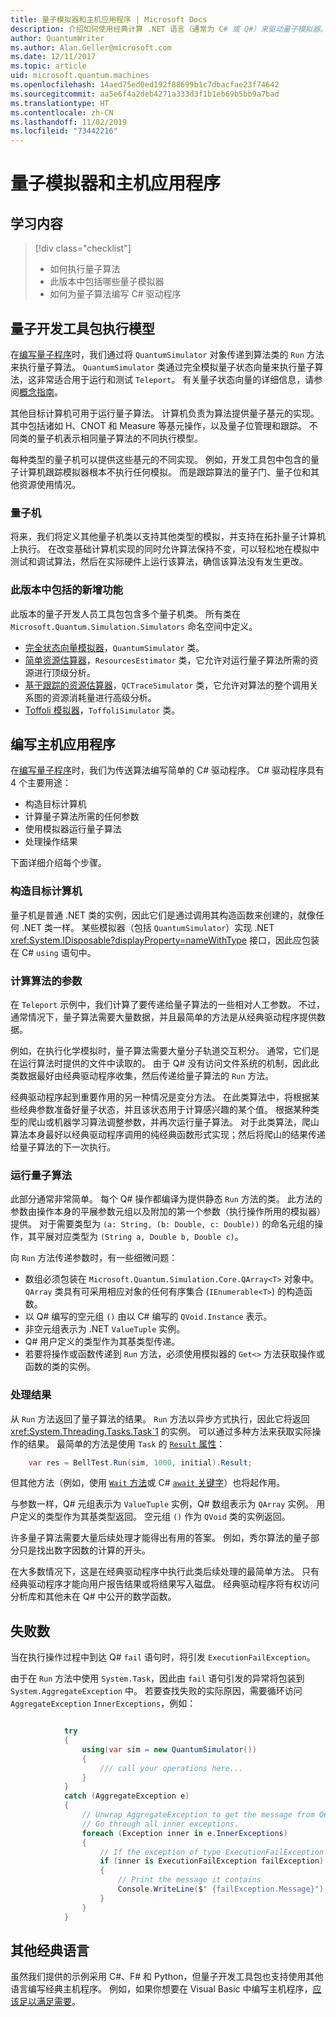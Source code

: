 ```yaml
---
title: 量子模拟器和主机应用程序 | Microsoft Docs
description: 介绍如何使用经典计算 .NET 语言（通常为 C# 或 Q#）来驱动量子模拟器。
author: QuantumWriter
ms.author: Alan.Geller@microsoft.com
ms.date: 12/11/2017
ms.topic: article
uid: microsoft.quantum.machines
ms.openlocfilehash: 14aed75ed0ed192f88699b1c7dbacfae23f74642
ms.sourcegitcommit: aa5e6f4a2deb4271a333d3f1b1eb69b5bb9a7bad
ms.translationtype: HT
ms.contentlocale: zh-CN
ms.lasthandoff: 11/02/2019
ms.locfileid: "73442216"
---
```

# <a name="quantum-simulators-and-host-applications"></a>量子模拟器和主机应用程序

## <a name="what-youll-learn"></a>学习内容

> [!div class="checklist"]
> * 如何执行量子算法
> * 此版本中包括哪些量子模拟器
> * 如何为量子算法编写 C# 驱动程序

## <a name="the-quantum-development-kit-execution-model"></a>量子开发工具包执行模型

在[编写量子程序](xref:microsoft.quantum.write-program)时，我们通过将 `QuantumSimulator` 对象传递到算法类的 `Run` 方法来执行量子算法。
`QuantumSimulator` 类通过完全模拟量子状态向量来执行量子算法，这非常适合用于运行和测试 `Teleport`。
有关量子状态向量的详细信息，请参阅[概念指南](xref:microsoft.quantum.concepts.intro)。

其他目标计算机可用于运行量子算法。
计算机负责为算法提供量子基元的实现。
其中包括诸如 H、CNOT 和 Measure 等基元操作，以及量子位管理和跟踪。
不同类的量子机表示相同量子算法的不同执行模型。

每种类型的量子机可以提供这些基元的不同实现。
例如，开发工具包中包含的量子计算机跟踪模拟器根本不执行任何模拟。
而是跟踪算法的量子门、量子位和其他资源使用情况。

### <a name="quantum-machines"></a>量子机

将来，我们将定义其他量子机类以支持其他类型的模拟，并支持在拓扑量子计算机上执行。
在改变基础计算机实现的同时允许算法保持不变，可以轻松地在模拟中测试和调试算法，然后在实际硬件上运行该算法，确信该算法没有发生更改。

### <a name="whats-included-in-this-release"></a>此版本中包括的新增功能

此版本的量子开发人员工具包包含多个量子机类。
所有类在 `Microsoft.Quantum.Simulation.Simulators` 命名空间中定义。

* [完全状态向量模拟器](xref:microsoft.quantum.machines.full-state-simulator)，`QuantumSimulator` 类。
* [简单资源估算器](xref:microsoft.quantum.machines.resources-estimator)，`ResourcesEstimator` 类，它允许对运行量子算法所需的资源进行顶级分析。
* [基于跟踪的资源估算器](xref:microsoft.quantum.machines.qc-trace-simulator.intro)，`QCTraceSimulator` 类，它允许对算法的整个调用关系图的资源消耗量进行高级分析。
* [Toffoli 模拟器](xref:microsoft.quantum.machines.toffoli-simulator)，`ToffoliSimulator` 类。

## <a name="writing-a-host-application"></a>编写主机应用程序

在[编写量子程序](xref:microsoft.quantum.write-program)时，我们为传送算法编写简单的 C# 驱动程序。 C# 驱动程序具有 4 个主要用途：

* 构造目标计算机
* 计算量子算法所需的任何参数
* 使用模拟器运行量子算法
* 处理操作结果

下面详细介绍每个步骤。

### <a name="constructing-the-target-machine"></a>构造目标计算机

量子机是普通 .NET 类的实例，因此它们是通过调用其构造函数来创建的，就像任何 .NET 类一样。
某些模拟器（包括 `QuantumSimulator`）实现 .NET <xref:System.IDisposable?displayProperty=nameWithType> 接口，因此应包装在 C# `using` 语句中。

### <a name="computing-arguments-for-the-algorithm"></a>计算算法的参数

在 `Teleport` 示例中，我们计算了要传递给量子算法的一些相对人工参数。
不过，通常情况下，量子算法需要大量数据，并且最简单的方法是从经典驱动程序提供数据。

例如，在执行化学模拟时，量子算法需要大量分子轨道交互积分。
通常，它们是在运行算法时提供的文件中读取的。
由于 Q# 没有访问文件系统的机制，因此此类数据最好由经典驱动程序收集，然后传递给量子算法的 `Run` 方法。

经典驱动程序起到重要作用的另一种情况是变分方法。
在此类算法中，将根据某些经典参数准备好量子状态，并且该状态用于计算感兴趣的某个值。
根据某种类型的爬山或机器学习算法调整参数，并再次运行量子算法。
对于此类算法，爬山算法本身最好以经典驱动程序调用的纯经典函数形式实现；然后将爬山的结果传递给量子算法的下一次执行。

### <a name="running-the-quantum-algorithm"></a>运行量子算法

此部分通常非常简单。
每个 Q# 操作都编译为提供静态 `Run` 方法的类。
此方法的参数由操作本身的平展参数元组以及附加的第一个参数（执行操作所用的模拟器）提供。 对于需要类型为 `(a: String, (b: Double, c: Double))` 的命名元组的操作，其平展对应类型为 `(String a, Double b, Double c)`。


向 `Run` 方法传递参数时，有一些细微问题：

* 数组必须包装在 `Microsoft.Quantum.Simulation.Core.QArray<T>` 对象中。
    `QArray` 类具有可采用相应对象的任何有序集合 (`IEnumerable<T>`) 的构造函数。
* 以 Q# 编写的空元组 `()` 由以 C# 编写的 `QVoid.Instance` 表示。
* 非空元组表示为 .NET `ValueTuple` 实例。
* Q# 用户定义的类型作为其基类型传递。
* 若要将操作或函数传递到 `Run` 方法，必须使用模拟器的 `Get<>` 方法获取操作或函数的类的实例。

### <a name="processing-the-results"></a>处理结果

从 `Run` 方法返回了量子算法的结果。
`Run` 方法以异步方式执行，因此它将返回 <xref:System.Threading.Tasks.Task`1> 的实例。
可以通过多种方法来获取实际操作的结果。 最简单的方法是使用 `Task` 的 [`Result` 属性](https://docs.microsoft.com/dotnet/api/system.threading.tasks.task-1.result)：

```csharp
    var res = BellTest.Run(sim, 1000, initial).Result;
```
但其他方法（例如，使用 [`Wait` 方法](https://docs.microsoft.com/dotnet/api/system.threading.tasks.task.wait)或 C# [`await` 关键字](https://docs.microsoft.com/dotnet/csharp/language-reference/keywords/await)）也将起作用。

与参数一样，Q# 元组表示为 `ValueTuple` 实例，Q# 数组表示为 `QArray` 实例。
用户定义的类型作为其基类型返回。
空元组 `()` 作为 `QVoid` 类的实例返回。

许多量子算法需要大量后续处理才能得出有用的答案。
例如，秀尔算法的量子部分只是找出数字因数的计算的开头。

在大多数情况下，这是在经典驱动程序中执行此类后续处理的最简单方法。
只有经典驱动程序才能向用户报告结果或将结果写入磁盘。
经典驱动程序将有权访问分析库和其他未在 Q# 中公开的数学函数。


## <a name="failures"></a>失败数

当在执行操作过程中到达 Q# `fail` 语句时，将引发 `ExecutionFailException`。

由于在 `Run` 方法中使用 `System.Task`，因此由 `fail` 语句引发的异常将包装到 `System.AggregateException` 中。
若要查找失败的实际原因，需要循环访问 `AggregateException` 
`InnerExceptions`，例如：

```csharp

            try
            {
                using(var sim = new QuantumSimulator())
                {
                    /// call your operations here...
                }
            }
            catch (AggregateException e)
            {
                // Unwrap AggregateException to get the message from Q# fail statement.
                // Go through all inner exceptions.
                foreach (Exception inner in e.InnerExceptions)
                {
                    // If the exception of type ExecutionFailException
                    if (inner is ExecutionFailException failException)
                    {
                        // Print the message it contains
                        Console.WriteLine($" {failException.Message}");
                    }
                }
            }
```

## <a name="other-classical-languages"></a>其他经典语言

虽然我们提供的示例采用 C#、F# 和 Python，但量子开发工具包也支持使用其他语言编写经典主机程序。
例如，如果你想要在 Visual Basic 中编写主机程序，[应该足以满足需要](https://github.com/tcNickolas/MiscQSharp/blob/master/Quantum_VBNet/README.md#using-q-with-visual-basic-net)。
